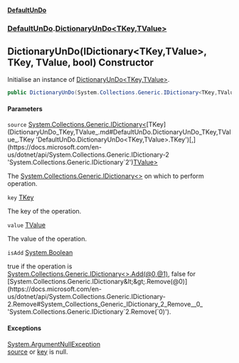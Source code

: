 #### [DefaultUnDo](DefaultUnDo.md 'DefaultUnDo')
### [DefaultUnDo](DefaultUnDo.md#DefaultUnDo 'DefaultUnDo').[DictionaryUnDo&lt;TKey,TValue&gt;](DictionaryUnDo_TKey,TValue_.md 'DefaultUnDo.DictionaryUnDo<TKey,TValue>')

## DictionaryUnDo(IDictionary<TKey,TValue>, TKey, TValue, bool) Constructor

Initialise an instance of [DictionaryUnDo&lt;TKey,TValue&gt;](DictionaryUnDo_TKey,TValue_.md 'DefaultUnDo.DictionaryUnDo<TKey,TValue>').

```csharp
public DictionaryUnDo(System.Collections.Generic.IDictionary<TKey,TValue> source, TKey key, TValue value, bool isAdd);
```
#### Parameters

<a name='DefaultUnDo.DictionaryUnDo_TKey,TValue_.DictionaryUnDo(System.Collections.Generic.IDictionary_TKey,TValue_,TKey,TValue,bool).source'></a>

`source` [System.Collections.Generic.IDictionary&lt;](https://docs.microsoft.com/en-us/dotnet/api/System.Collections.Generic.IDictionary-2 'System.Collections.Generic.IDictionary`2')[TKey](DictionaryUnDo_TKey,TValue_.md#DefaultUnDo.DictionaryUnDo_TKey,TValue_.TKey 'DefaultUnDo.DictionaryUnDo<TKey,TValue>.TKey')[,](https://docs.microsoft.com/en-us/dotnet/api/System.Collections.Generic.IDictionary-2 'System.Collections.Generic.IDictionary`2')[TValue](DictionaryUnDo_TKey,TValue_.md#DefaultUnDo.DictionaryUnDo_TKey,TValue_.TValue 'DefaultUnDo.DictionaryUnDo<TKey,TValue>.TValue')[&gt;](https://docs.microsoft.com/en-us/dotnet/api/System.Collections.Generic.IDictionary-2 'System.Collections.Generic.IDictionary`2')

The [System.Collections.Generic.IDictionary&lt;&gt;](https://docs.microsoft.com/en-us/dotnet/api/System.Collections.Generic.IDictionary-2 'System.Collections.Generic.IDictionary`2') on which to perform operation.

<a name='DefaultUnDo.DictionaryUnDo_TKey,TValue_.DictionaryUnDo(System.Collections.Generic.IDictionary_TKey,TValue_,TKey,TValue,bool).key'></a>

`key` [TKey](DictionaryUnDo_TKey,TValue_.md#DefaultUnDo.DictionaryUnDo_TKey,TValue_.TKey 'DefaultUnDo.DictionaryUnDo<TKey,TValue>.TKey')

The key of the operation.

<a name='DefaultUnDo.DictionaryUnDo_TKey,TValue_.DictionaryUnDo(System.Collections.Generic.IDictionary_TKey,TValue_,TKey,TValue,bool).value'></a>

`value` [TValue](DictionaryUnDo_TKey,TValue_.md#DefaultUnDo.DictionaryUnDo_TKey,TValue_.TValue 'DefaultUnDo.DictionaryUnDo<TKey,TValue>.TValue')

The value of the operation.

<a name='DefaultUnDo.DictionaryUnDo_TKey,TValue_.DictionaryUnDo(System.Collections.Generic.IDictionary_TKey,TValue_,TKey,TValue,bool).isAdd'></a>

`isAdd` [System.Boolean](https://docs.microsoft.com/en-us/dotnet/api/System.Boolean 'System.Boolean')

true if the operation is [System.Collections.Generic.IDictionary&lt;&gt;.Add(@0,@1)](https://docs.microsoft.com/en-us/dotnet/api/System.Collections.Generic.IDictionary-2.Add#System_Collections_Generic_IDictionary_2_Add__0,_1_ 'System.Collections.Generic.IDictionary`2.Add(`0,`1)'), false for [System.Collections.Generic.IDictionary&lt;&gt;.Remove(@0)](https://docs.microsoft.com/en-us/dotnet/api/System.Collections.Generic.IDictionary-2.Remove#System_Collections_Generic_IDictionary_2_Remove__0_ 'System.Collections.Generic.IDictionary`2.Remove(`0)').

#### Exceptions

[System.ArgumentNullException](https://docs.microsoft.com/en-us/dotnet/api/System.ArgumentNullException 'System.ArgumentNullException')  
[source](DictionaryUnDo_TKey,TValue_.DictionaryUnDo(IDictionary_TKey,TValue_,TKey,TValue,bool).md#DefaultUnDo.DictionaryUnDo_TKey,TValue_.DictionaryUnDo(System.Collections.Generic.IDictionary_TKey,TValue_,TKey,TValue,bool).source 'DefaultUnDo.DictionaryUnDo<TKey,TValue>.DictionaryUnDo(System.Collections.Generic.IDictionary<TKey,TValue>, TKey, TValue, bool).source') or [key](DictionaryUnDo_TKey,TValue_.DictionaryUnDo(IDictionary_TKey,TValue_,TKey,TValue,bool).md#DefaultUnDo.DictionaryUnDo_TKey,TValue_.DictionaryUnDo(System.Collections.Generic.IDictionary_TKey,TValue_,TKey,TValue,bool).key 'DefaultUnDo.DictionaryUnDo<TKey,TValue>.DictionaryUnDo(System.Collections.Generic.IDictionary<TKey,TValue>, TKey, TValue, bool).key') is null.